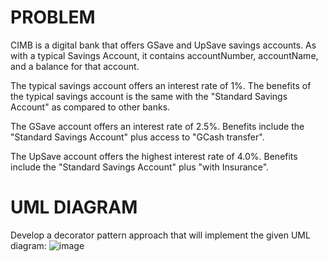 # PROBLEM
CIMB is a digital bank that offers GSave and UpSave savings accounts. As with a typical
Savings Account, it contains accountNumber, accountName, and a balance for that account.


The typical savings account offers an interest rate of 1%.
The benefits of the typical savings account is the same with the "Standard Savings Account" as
compared to other banks.


The GSave account offers an interest rate of 2.5%.
Benefits include the "Standard Savings Account" plus access to "GCash transfer".


The UpSave account offers the highest interest rate of 4.0%.
Benefits include the "Standard Savings Account" plus "with Insurance".

# UML DIAGRAM
Develop a decorator pattern approach that will implement the given UML diagram:
![image](https://github.com/SamanthaPaulineInes/decoratorPattern_INES/assets/142489430/0b47787a-5010-4ef6-8723-40ce9dbcc343)
